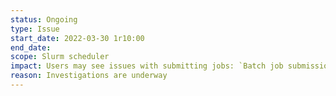 ```yaml
---
status: Ongoing
type: Issue
start_date: 2022-03-30 1r10:00
end_date: 
scope: Slurm scheduler
impact: Users may see issues with submitting jobs: `Batch job submission failed: Requested node configuration is not available` and `srun: error: Unable to create step for job 1351277: More processors requested than permitted` which will see jobs not submit or fail at runtime.
reason: Investigations are underway
---
```



